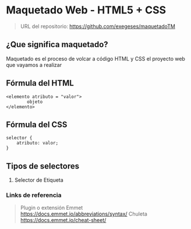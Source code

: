 # Maquetado Web - HTML5 + CSS

> URL del repositorio: 
> https://github.com/exegeses/maquetadoTM

## ¿Que significa maquetado?

Maquetado es el proceso de volcar 
a código HTML y CSS el proyecto web que vayamos a realizar

## Fórmula del HTML

    <elemento atributo = "valor">
            objeto
    </elemento>
    
## Fórmula del CSS

    selector {
        atributo: valor;
    }
    
## Tipos de selectores

 1. Selector de Etiqueta
 
 
 
### Links de referencia

> Plugin o extensión Emmet https://docs.emmet.io/abbreviations/syntax/
> Chuleta https://docs.emmet.io/cheat-sheet/

